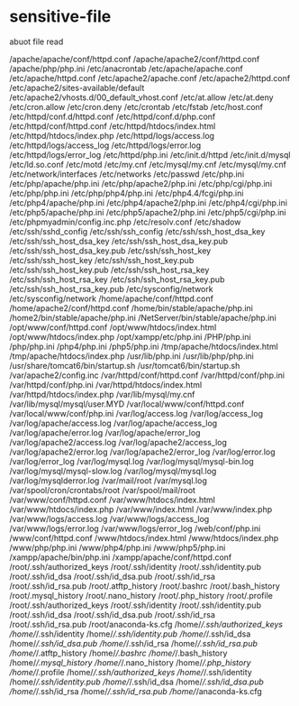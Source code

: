 # sensitive-file
abuot file read




/apache/apache/conf/httpd.conf
/apache/apache2/conf/httpd.conf
/apache/php/php.ini
/etc/anacrontab
/etc/apache/apache.conf
/etc/apache/httpd.conf
/etc/apache2/apache.conf
/etc/apache2/httpd.conf
/etc/apache2/sites-available/default
/etc/apache2/vhosts.d/00_default_vhost.conf
/etc/at.allow
/etc/at.deny
/etc/cron.allow
/etc/cron.deny
/etc/crontab
/etc/fstab
/etc/host.conf
/etc/httpd/conf.d/httpd.conf
/etc/httpd/conf.d/php.conf
/etc/httpd/conf/httpd.conf
/etc/httpd/htdocs/index.html
/etc/httpd/htdocs/index.php
/etc/httpd/logs/access.log
/etc/httpd/logs/access_log
/etc/httpd/logs/error.log
/etc/httpd/logs/error_log
/etc/httpd/php.ini
/etc/init.d/httpd
/etc/init.d/mysql
/etc/ld.so.conf
/etc/motd
/etc/my.cnf
/etc/mysql/my.cnf
/etc/mysql/my.cnf
/etc/network/interfaces
/etc/networks
/etc/passwd
/etc/php.ini
/etc/php/apache/php.ini
/etc/php/apache2/php.ini
/etc/php/cgi/php.ini
/etc/php/php.ini
/etc/php/php4/php.ini
/etc/php4.4/fcgi/php.ini
/etc/php4/apache/php.ini
/etc/php4/apache2/php.ini
/etc/php4/cgi/php.ini
/etc/php5/apache/php.ini
/etc/php5/apache2/php.ini
/etc/php5/cgi/php.ini
/etc/phpmyadmin/config.inc.php
/etc/resolv.conf
/etc/shadow
/etc/ssh/sshd_config
/etc/ssh/ssh_config
/etc/ssh/ssh_host_dsa_key
/etc/ssh/ssh_host_dsa_key
/etc/ssh/ssh_host_dsa_key.pub
/etc/ssh/ssh_host_dsa_key.pub
/etc/ssh/ssh_host_key
/etc/ssh/ssh_host_key
/etc/ssh/ssh_host_key.pub
/etc/ssh/ssh_host_key.pub
/etc/ssh/ssh_host_rsa_key
/etc/ssh/ssh_host_rsa_key
/etc/ssh/ssh_host_rsa_key.pub
/etc/ssh/ssh_host_rsa_key.pub
/etc/sysconfig/network
/etc/sysconfig/network
/home/apache/conf/httpd.conf
/home/apache2/conf/httpd.conf
/home/bin/stable/apache/php.ini
/home2/bin/stable/apache/php.ini
/NetServer/bin/stable/apache/php.ini
/opt/www/conf/httpd.conf
/opt/www/htdocs/index.html
/opt/www/htdocs/index.php
/opt/xampp/etc/php.ini
/PHP/php.ini
/php/php.ini
/php4/php.ini
/php5/php.ini
/tmp/apache/htdocs/index.html
/tmp/apache/htdocs/index.php
/usr/lib/php.ini
/usr/lib/php/php.ini
/usr/share/tomcat6/bin/startup.sh
/usr/tomcat6/bin/startup.sh
/var/apache2/config.inc
/var/httpd/conf/httpd.conf
/var/httpd/conf/php.ini
/var/httpd/conf/php.ini
/var/httpd/htdocs/index.html
/var/httpd/htdocs/index.php
/var/lib/mysql/my.cnf
/var/lib/mysql/mysql/user.MYD
/var/local/www/conf/httpd.conf
/var/local/www/conf/php.ini
/var/log/access.log
/var/log/access_log
/var/log/apache/access.log
/var/log/apache/access_log
/var/log/apache/error.log
/var/log/apache/error_log
/var/log/apache2/access.log
/var/log/apache2/access_log
/var/log/apache2/error.log
/var/log/apache2/error_log
/var/log/error.log
/var/log/error_log
/var/log/mysql.log
/var/log/mysql/mysql-bin.log
/var/log/mysql/mysql-slow.log
/var/log/mysql/mysql.log
/var/log/mysqlderror.log
/var/mail/root
/var/mysql.log
/var/spool/cron/crontabs/root
/var/spool/mail/root
/var/www/conf/httpd.conf
/var/www/htdocs/index.html
/var/www/htdocs/index.php
/var/www/index.html
/var/www/index.php
/var/www/logs/access.log
/var/www/logs/access_log
/var/www/logs/error.log
/var/www/logs/error_log
/web/conf/php.ini
/www/conf/httpd.conf
/www/htdocs/index.html
/www/htdocs/index.php
/www/php/php.ini
/www/php4/php.ini
/www/php5/php.ini
/xampp/apache/bin/php.ini
/xampp/apache/conf/httpd.conf
/root/.ssh/authorized_keys
/root/.ssh/identity
/root/.ssh/identity.pub
/root/.ssh/id_dsa
/root/.ssh/id_dsa.pub
/root/.ssh/id_rsa
/root/.ssh/id_rsa.pub
/root/.atftp_history
/root/.bashrc
/root/.bash_history
/root/.mysql_history
/root/.nano_history
/root/.php_history
/root/.profile
/root/.ssh/authorized_keys
/root/.ssh/identity
/root/.ssh/identity.pub
/root/.ssh/id_dsa
/root/.ssh/id_dsa.pub
/root/.ssh/id_rsa
/root/.ssh/id_rsa.pub
/root/anaconda-ks.cfg
/home/*/.ssh/authorized_keys
/home/*/.ssh/identity
/home/*/.ssh/identity.pub
/home/*/.ssh/id_dsa
/home/*/.ssh/id_dsa.pub
/home/*/.ssh/id_rsa
/home/*/.ssh/id_rsa.pub
/home/*/.atftp_history
/home/*/.bashrc
/home/*/.bash_history
/home/*/.mysql_history
/home/*/.nano_history
/home/*/.php_history
/home/*/.profile
/home/*/.ssh/authorized_keys
/home/*/.ssh/identity
/home/*/.ssh/identity.pub
/home/*/.ssh/id_dsa
/home/*/.ssh/id_dsa.pub
/home/*/.ssh/id_rsa
/home/*/.ssh/id_rsa.pub
/home/*/anaconda-ks.cfg
